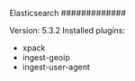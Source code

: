 Elasticsearch
#############

Version: 5.3.2
Installed plugins:
- xpack
- ingest-geoip
- ingest-user-agent
